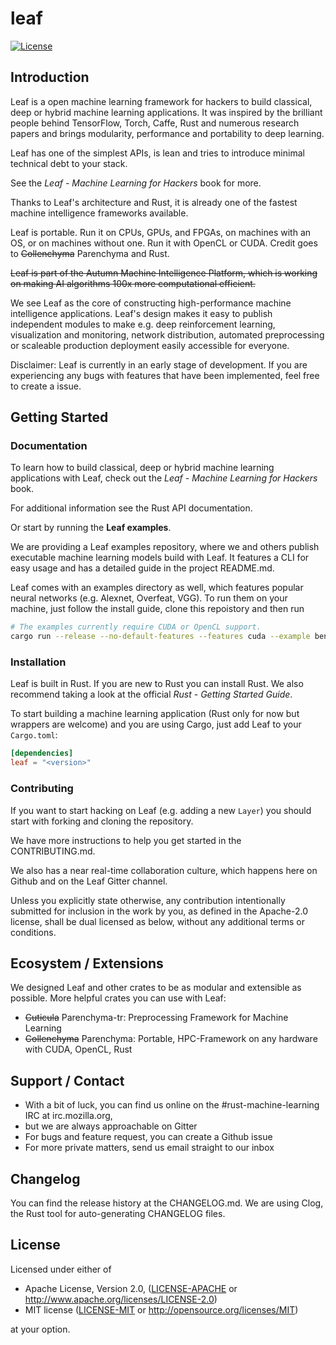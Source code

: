 # leaf

[![License](https://img.shields.io/crates/l/leaf.svg)](LICENSE)

## Introduction

Leaf is a open machine learning framework for hackers to build classical, deep
or hybrid machine learning applications. It was inspired by the brilliant people
behind TensorFlow, Torch, Caffe, Rust and numerous research papers and brings
modularity, performance and portability to deep learning.

Leaf has one of the simplest APIs, is lean and tries to introduce minimal
technical debt to your stack.

See the _Leaf - Machine Learning for Hackers_ book for more.

Thanks to Leaf's architecture and Rust, it is already
one of the fastest machine intelligence frameworks available.

Leaf is portable. Run it on CPUs, GPUs, and FPGAs, on machines with an OS, or on
machines without one. Run it with OpenCL or CUDA. Credit goes to
~~Collenchyma~~ Parenchyma and Rust.

~~Leaf is part of the Autumn Machine Intelligence Platform, which is
working on making AI algorithms 100x more computational efficient.~~

We see Leaf as the core of constructing high-performance machine intelligence
applications. Leaf's design makes it easy to publish independent modules to make
e.g. deep reinforcement learning, visualization and monitoring, network
distribution, automated preprocessing or scaleable production
deployment easily accessible for everyone.

Disclaimer: Leaf is currently in an early stage of development. If you are experiencing any bugs 
with features that have been implemented, feel free to create a issue.

## Getting Started

### Documentation

To learn how to build classical, deep or hybrid machine learning applications with Leaf, check out 
the _Leaf - Machine Learning for Hackers_ book.

For additional information see the Rust API documentation.

Or start by running the **Leaf examples**.

We are providing a Leaf examples repository, where we and
others publish executable machine learning models build with Leaf. It features
a CLI for easy usage and has a detailed guide in the project README.md.

Leaf comes with an examples directory as well, which features popular neural
networks (e.g. Alexnet, Overfeat, VGG). To run them on your machine, just follow
the install guide, clone this repoistory and then run

```bash
# The examples currently require CUDA or OpenCL support.
cargo run --release --no-default-features --features cuda --example benchmarks alexnet
```

### Installation

Leaf is built in Rust. If you are new to Rust you can install Rust. We also recommend taking a 
look at the official _Rust - Getting Started Guide_.

To start building a machine learning application (Rust only for now but wrappers are welcome) and 
you are using Cargo, just add Leaf to your `Cargo.toml`:

```toml
[dependencies]
leaf = "<version>"
```

### Contributing

If you want to start hacking on Leaf (e.g. adding a new `Layer`) you should start with forking 
and cloning the repository.

We have more instructions to help you get started in the CONTRIBUTING.md.

We also has a near real-time collaboration culture, which happens here on Github and on 
the Leaf Gitter channel.

Unless you explicitly state otherwise, any contribution intentionally submitted for inclusion in 
the work by you, as defined in the Apache-2.0 license, shall be dual licensed as below, without 
any additional terms or conditions.

## Ecosystem / Extensions

We designed Leaf and other crates to be as modular and extensible as possible. More helpful 
crates you can use with Leaf:

- ~~Cuticula~~ Parenchyma-tr: Preprocessing Framework for Machine Learning
- ~~Collenchyma~~ Parenchyma: Portable, HPC-Framework on any hardware with CUDA, OpenCL, Rust

## Support / Contact

- With a bit of luck, you can find us online on the #rust-machine-learning IRC at irc.mozilla.org,
- but we are always approachable on Gitter
- For bugs and feature request, you can create a Github issue
- For more private matters, send us email straight to our inbox

## Changelog

You can find the release history at the CHANGELOG.md. We are using Clog, the Rust tool for 
auto-generating CHANGELOG files.

## License

Licensed under either of

 * Apache License, Version 2.0, ([LICENSE-APACHE](LICENSE-APACHE) or http://www.apache.org/licenses/LICENSE-2.0)
 * MIT license ([LICENSE-MIT](LICENSE-MIT) or http://opensource.org/licenses/MIT)

at your option.
